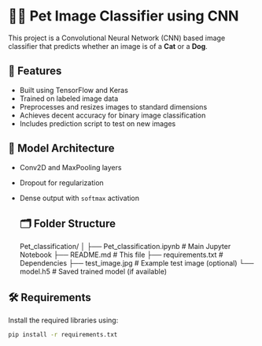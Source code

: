 # 🐶🐱 Pet Image Classifier using CNN

This project is a Convolutional Neural Network (CNN) based image classifier that predicts whether an image is of a **Cat** or a **Dog**.

## 🚀 Features

- Built using TensorFlow and Keras
- Trained on labeled image data
- Preprocesses and resizes images to standard dimensions
- Achieves decent accuracy for binary image classification
- Includes prediction script to test on new images

## 🧠 Model Architecture

- Conv2D and MaxPooling layers
- Dropout for regularization
- Dense output with `softmax` activation

  ## 🗂️ Folder Structure

  Pet_classification/
│
├── Pet_classification.ipynb # Main Jupyter Notebook
├── README.md # This file
├── requirements.txt # Dependencies
├── test_image.jpg # Example test image (optional)
└── model.h5 # Saved trained model (if available)


## 🛠️ Requirements

Install the required libraries using:

```bash
pip install -r requirements.txt
